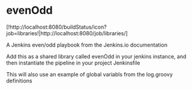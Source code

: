 # evenOdd

[!http://localhost:8080/buildStatus/icon?job=libraries!|http://localhost:8080/job/libraries/]

A Jenkins even/odd playbook from the Jenkins.io documentation

Add this as a shared library called evenOdd in your jenkins
instance, and then instantiate the pipeline in your project Jenkinsfile

This will also use an example of global variabls from the log.groovy
definitions

